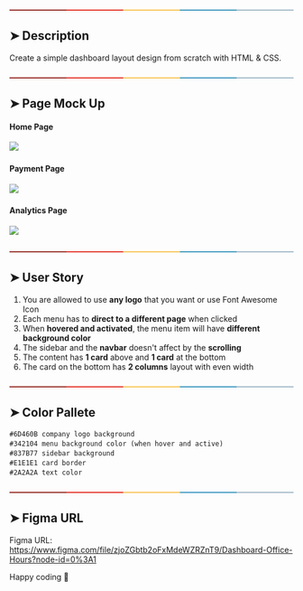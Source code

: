 [![-----------------------](https://raw.githubusercontent.com/alvin-ictn/readme/master/assets/images/lines/colored.png)](#-description)

## ➤ Description
Create a simple dashboard layout design from scratch with HTML & CSS.

[![-----------------------](https://raw.githubusercontent.com/alvin-ictn/readme/master/assets/images/lines/colored.png)](#-page-mock-up)

## ➤ Page Mock Up
#### Home Page
<img src="https://storage.googleapis.com/replit/images/1598874665279_c8f9b2a441d3a410967f082ed1c8db3b.png">

#### Payment Page
<img src="https://storage.googleapis.com/replit/images/1598874684014_f30f75edf1b1cb607e124637fe2e2fd0.png">

#### Analytics Page
<img src="https://storage.googleapis.com/replit/images/1598874697997_9e5a75325412a62a616e28ef83401bdb.png">

[![-----------------------](https://raw.githubusercontent.com/alvin-ictn/readme/master/assets/images/lines/colored.png)](#-user-story)

## ➤ User Story
1. You are allowed to use <b>any logo</b> that you want or use Font Awesome Icon
2. Each menu has to <b>direct to a different page</b> when clicked
3. When <b>hovered and activated</b>, the menu item will have <b>different background color</b>
4. The sidebar and the <b>navbar</b> doesn't affect by the <b>scrolling</b> 
5. The content has <b>1 card</b> above and <b>1 card</b> at the bottom
6. The card on the bottom has <b>2 columns</b> layout with even width

[![-----------------------](https://raw.githubusercontent.com/alvin-ictn/readme/master/assets/images/lines/colored.png)](#-color-pallete)
## ➤ Color Pallete 

```html
#6D460B company logo background
#342104 menu background color (when hover and active)
#837B77 sidebar background
#E1E1E1 card border
#2A2A2A text color
```

[![-----------------------](https://raw.githubusercontent.com/alvin-ictn/readme/master/assets/images/lines/colored.png)](#-figma-url)
## ➤ Figma URL
Figma URL:
https://www.figma.com/file/zjoZGbtb2oFxMdeWZRZnT9/Dashboard-Office-Hours?node-id=0%3A1

Happy coding 🥚